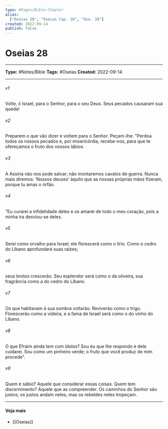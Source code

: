 ```yaml
---
type: #Pages/Bible-Chapter
alias:
  ["Oseias 28", "Oseias Cap. 28", "Ose. 28"]
created: 2022-09-14
publish: false
---
```


# Oseias 28

---

**Type:** #Notes/Bible
**Tags:** #Oseias
**Created:** 2022-09-14

---

###### v1
Volte, ó Israel, para o Senhor, para o seu Deus. Seus pecados causaram sua queda!
###### v2
Preparem o que vão dizer e voltem para o Senhor. Peçam-lhe: "Perdoa todos os nossos pecados e, por misericórdia, recebe-nos, para que te ofereçamos o fruto dos nossos lábios.
###### v3
A Assíria não nos pode salvar; não montaremos cavalos de guerra. Nunca mais diremos: ‘Nossos deuses’ àquilo que as nossas próprias mãos fizeram, porque tu amas o órfão.
###### v4
"Eu curarei a infidelidade deles e os amarei de todo o meu coração, pois a minha ira desviou-se deles.
###### v5
Serei como orvalho para Israel; ele florescerá como o lírio. Como o cedro do Líbano aprofundará suas raízes;
###### v6
seus brotos crescerão. Seu esplendor será como o da oliveira, sua fragrância como a do cedro do Líbano.
###### v7
Os que habitavam à sua sombra voltarão. Reviverão como o trigo. Florescerão como a videira, e a fama de Israel será como o do vinho do Líbano.
###### v8
O que Efraim ainda tem com ídolos? Sou eu que lhe respondo e dele cuidarei. Sou como um pinheiro verde; o fruto que você produz de mim procede".
###### v9
Quem é sábio? Aquele que considerar essas coisas. Quem tem discernimento? Aquele que as compreender. Os caminhos do Senhor são justos; os justos andam neles, mas os rebeldes neles tropeçam.


---

#### Veja mais

- [[Oseias]]
